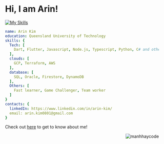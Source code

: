 # Hi, I am Arin!
[![My Skills](https://skillicons.dev/icons?i=js,nodejs,ts,html,css,materialui,react,py,androidstudio,apple,aws,cs,dotnet,dart,flutter,gcp,terraform,docker,dynamodb,firebase,qt,java,postman&per,mysqlline=6)](https://skillicons.dev)

```yaml
name: Arin Kim
education: Queensland University of Technology
skills: {
  Tech: [
    Dart, Flutter, Javascript, Node.js, Typescript, Python, C# and others
  ],
  clouds: [
    GCP, Terraform, AWS
  ],
  database: [
    SQL, Oracle, Firestore, DynamoDB
  ],
  Others: [
    Fast learner, Game Challenger, Team worker
  ]
}
contacts: {
  linkedIn: https://www.linkedin.com/in/arin-kim/
  email: arin.kim0801@gmail.com
}
```
Check out [here](https://nettle-walrus-fec.notion.site/Arin-Kim-1c9593b9384f8044a5aff293a119bd80) to get to know about me!

<p align="right"> <img src="https://komarev.com/ghpvc/?username=arinkim&label=Profile%20views&color=0e75b6&style=flat" alt="manhhaycode" /> </p>

<!--
**ArinKim/ArinKim** is a ✨ _special_ ✨ repository because its `README.md` (this file) appears on your GitHub profile.

| <a href="https://github.com/arinkim/github-readme-stats"><img align="center" src="https://github-readme-stats.vercel.app/api?username=arinkim&show_icons=true&include_all_commits=true&theme=buefy&hide_border=true" alt="Arin's github stats" /></a> | <a href="https://github.com/arinkim/github-readme-stats"><img align="center" src="https://github-readme-stats.vercel.app/api/top-langs/?username=arinkim&layout=compact&theme=buefy&hide_border=true" /></a> |
| ------------- | ------------- |

![Arin's GitHub stats](https://github-readme-stats.vercel.app/api?username=arinkim&show_icons=true&bg_color=00000000)
Here are some ideas to get you started:

- 🔭 I’m currently working on ...
- 🌱 I’m currently learning ...
- 👯 I’m looking to collaborate on ...
- 🤔 I’m looking for help with ...
- 💬 Ask me about ...
- 📫 How to reach me: ...
- 😄 Pronouns: ...
- ⚡ Fun fact: ...
-->
